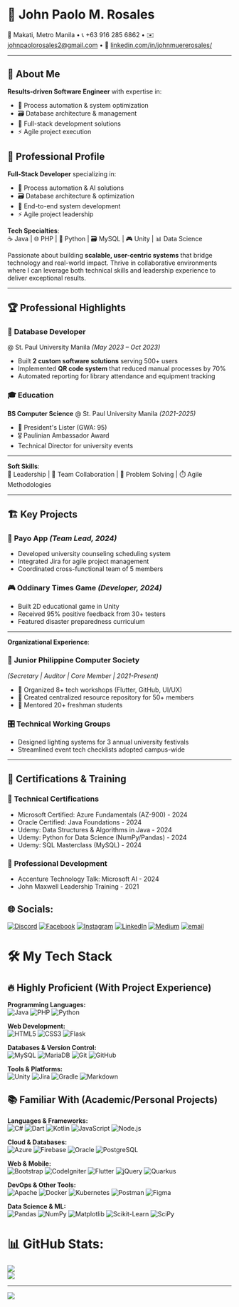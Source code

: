 # 🌟 John Paolo M. Rosales
📍 Makati, Metro Manila • 📞 +63 916 285 6862 • ✉️ johnpaolorosales2@gmail.com • 🔗 [linkedin.com/in/johnmuererosales/](https://linkedin.com/in/johnmuererosales/)

---

## 🚀 **About Me**
**Results-driven Software Engineer** with expertise in:
- 🤖 Process automation & system optimization
- 🗃️ Database architecture & management
- 🎯 Full-stack development solutions
- ⚡ Agile project execution

## 🚀 **Professional Profile**
**Full-Stack Developer** specializing in:
- 🤖 Process automation & AI solutions
- 🗃️ Database architecture & optimization
- 🎯 End-to-end system development
- ⚡ Agile project leadership
  
**Tech Specialties**:  
☕ Java | 🌐 PHP | 🐍 Python | 🗃️ MySQL | 🎮 Unity | 📊 Data Science  

Passionate about building **scalable, user-centric systems** that bridge technology and real-world impact. Thrive in collaborative environments where I can leverage both technical skills and leadership experience to deliver exceptional results.

---

## 🏆 **Professional Highlights**
### 💼 **Database Developer**  
@ St. Paul University Manila *(May 2023 – Oct 2023)*  
- Built **2 custom software solutions** serving 500+ users  
- Implemented **QR code system** that reduced manual processes by 70%  
- Automated reporting for library attendance and equipment tracking  

### 🎓 **Education**  
**BS Computer Science** @ St. Paul University Manila *(2021-2025)*  
- 🏅 President's Lister (GWA: 95)  
- 🎖️ Paulinian Ambassador Award  
- Technical Director for university events  

---

**Soft Skills**:  
👔 Leadership | 🤝 Team Collaboration | 🧩 Problem Solving | ⏱️ Agile Methodologies

---

## 🏗️ **Key Projects**
### 📱 **Payo App** *(Team Lead, 2024)*
- Developed university counseling scheduling system  
- Integrated Jira for agile project management  
- Coordinated cross-functional team of 5 members  

### 🎮 **Oddinary Times Game** *(Developer, 2024)*
- Built 2D educational game in Unity  
- Received 95% positive feedback from 30+ testers  
- Featured disaster preparedness curriculum  

---

**Organizational Experience**:
### 🤝 **Junior Philippine Computer Society**  
*(Secretary | Auditor | Core Member | 2021-Present)*  
- 🎤 Organized 8+ tech workshops (Flutter, GitHub, UI/UX)  
- 📂 Created centralized resource repository for 50+ members  
- 👥 Mentored 20+ freshman students  

### 🎛️ **Technical Working Groups**  
- Designed lighting systems for 3 annual university festivals  
- Streamlined event tech checklists adopted campus-wide  

---

## 📜 **Certifications & Training**
### 🏅 **Technical Certifications**
- Microsoft Certified: Azure Fundamentals (AZ-900) - 2024
- Oracle Certified: Java Foundations - 2024
- Udemy: Data Structures & Algorithms in Java - 2024
- Udemy: Python for Data Science (NumPy/Pandas) - 2024
- Udemy: SQL Masterclass (MySQL) - 2024

### 🎤 **Professional Development**
- Accenture Technology Talk: Microsoft AI - 2024
- John Maxwell Leadership Training - 2021

## 🌐 Socials:
[![Discord](https://img.shields.io/badge/Discord-%237289DA.svg?logo=discord&logoColor=white)](https://discord.gg/https://discord.gg/bZuUw2kh) [![Facebook](https://img.shields.io/badge/Facebook-%231877F2.svg?logo=Facebook&logoColor=white)](https://facebook.com/johnrosales29) [![Instagram](https://img.shields.io/badge/Instagram-%23E4405F.svg?logo=Instagram&logoColor=white)](https://instagram.com/jrosalesss__) [![LinkedIn](https://img.shields.io/badge/LinkedIn-%230077B5.svg?logo=linkedin&logoColor=white)](https://linkedin.com/in/johnrosalesss) [![Medium](https://img.shields.io/badge/Medium-12100E?logo=medium&logoColor=white)](https://medium.com/@johnpaolorosales1) [![email](https://img.shields.io/badge/Email-D14836?logo=gmail&logoColor=white)](mailto:johnpaolorosales2@gmail.com) 
# 🛠️ My Tech Stack

## 🔥 **Highly Proficient** (With Project Experience)
**Programming Languages:**  
![Java](https://img.shields.io/badge/Java-ED8B00?style=for-the-badge&logo=openjdk&logoColor=white) ![PHP](https://img.shields.io/badge/PHP-777BB4?style=for-the-badge&logo=php&logoColor=white) ![Python](https://img.shields.io/badge/Python-3776AB?style=for-the-badge&logo=python&logoColor=white)

**Web Development:**  
![HTML5](https://img.shields.io/badge/HTML5-E34F26?style=for-the-badge&logo=html5&logoColor=white) ![CSS3](https://img.shields.io/badge/CSS3-1572B6?style=for-the-badge&logo=css3&logoColor=white) ![Flask](https://img.shields.io/badge/Flask-000000?style=for-the-badge&logo=flask&logoColor=white)

**Databases & Version Control:**  
![MySQL](https://img.shields.io/badge/MySQL-4479A1?style=for-the-badge&logo=mysql&logoColor=white) ![MariaDB](https://img.shields.io/badge/MariaDB-003545?style=for-the-badge&logo=mariadb&logoColor=white) ![Git](https://img.shields.io/badge/Git-F05032?style=for-the-badge&logo=git&logoColor=white) ![GitHub](https://img.shields.io/badge/GitHub-181717?style=for-the-badge&logo=github&logoColor=white)

**Tools & Platforms:**  
![Unity](https://img.shields.io/badge/Unity-000000?style=for-the-badge&logo=unity&logoColor=white) ![Jira](https://img.shields.io/badge/Jira-0052CC?style=for-the-badge&logo=jira&logoColor=white) ![Gradle](https://img.shields.io/badge/Gradle-02303A?style=for-the-badge&logo=gradle&logoColor=white) ![Markdown](https://img.shields.io/badge/Markdown-000000?style=for-the-badge&logo=markdown&logoColor=white)

## 📚 **Familiar With** (Academic/Personal Projects)
**Languages & Frameworks:**  
![C#](https://img.shields.io/badge/C%23-239120?style=for-the-badge&logo=c-sharp&logoColor=white) ![Dart](https://img.shields.io/badge/Dart-0175C2?style=for-the-badge&logo=dart&logoColor=white) ![Kotlin](https://img.shields.io/badge/Kotlin-7F52FF?style=for-the-badge&logo=kotlin&logoColor=white) ![JavaScript](https://img.shields.io/badge/JavaScript-F7DF1E?style=for-the-badge&logo=javascript&logoColor=black) ![Node.js](https://img.shields.io/badge/Node.js-339933?style=for-the-badge&logo=node.js&logoColor=white)

**Cloud & Databases:**  
![Azure](https://img.shields.io/badge/Azure-0089D6?style=for-the-badge&logo=microsoft-azure&logoColor=white) ![Firebase](https://img.shields.io/badge/Firebase-FFCA28?style=for-the-badge&logo=firebase&logoColor=black) ![Oracle](https://img.shields.io/badge/Oracle-F80000?style=for-the-badge&logo=oracle&logoColor=white) ![PostgreSQL](https://img.shields.io/badge/PostgreSQL-4169E1?style=for-the-badge&logo=postgresql&logoColor=white)

**Web & Mobile:**  
![Bootstrap](https://img.shields.io/badge/Bootstrap-7952B3?style=for-the-badge&logo=bootstrap&logoColor=white) ![CodeIgniter](https://img.shields.io/badge/CodeIgniter-EF4223?style=for-the-badge&logo=codeigniter&logoColor=white) ![Flutter](https://img.shields.io/badge/Flutter-02569B?style=for-the-badge&logo=flutter&logoColor=white) ![jQuery](https://img.shields.io/badge/jQuery-0769AD?style=for-the-badge&logo=jquery&logoColor=white) ![Quarkus](https://img.shields.io/badge/Quarkus-4695EB?style=for-the-badge&logo=quarkus&logoColor=white)

**DevOps & Other Tools:**  
![Apache](https://img.shields.io/badge/Apache-D22128?style=for-the-badge&logo=apache&logoColor=white) ![Docker](https://img.shields.io/badge/Docker-2496ED?style=for-the-badge&logo=docker&logoColor=white) ![Kubernetes](https://img.shields.io/badge/Kubernetes-326CE5?style=for-the-badge&logo=kubernetes&logoColor=white) ![Postman](https://img.shields.io/badge/Postman-FF6C37?style=for-the-badge&logo=postman&logoColor=white) ![Figma](https://img.shields.io/badge/Figma-F24E1E?style=for-the-badge&logo=figma&logoColor=white)

**Data Science & ML:**  
![Pandas](https://img.shields.io/badge/Pandas-150458?style=for-the-badge&logo=pandas&logoColor=white) ![NumPy](https://img.shields.io/badge/NumPy-013243?style=for-the-badge&logo=numpy&logoColor=white) ![Matplotlib](https://img.shields.io/badge/Matplotlib-ffffff?style=for-the-badge&logo=Matplotlib&logoColor=black) ![Scikit-Learn](https://img.shields.io/badge/ScikitLearn-F7931E?style=for-the-badge&logo=scikit-learn&logoColor=white) ![SciPy](https://img.shields.io/badge/SciPy-0C55A5?style=for-the-badge&logo=scipy&logoColor=white)

# 📊 GitHub Stats:
![](https://nirzak-streak-stats.vercel.app/?user=johnrosalesss&theme=dark&hide_border=false)<br/>
![](https://github-readme-stats.vercel.app/api/top-langs/?username=johnrosalesss&theme=dark&hide_border=false&include_all_commits=true&count_private=true&layout=compact)

---
[![](https://visitcount.itsvg.in/api?id=johnrosalesss&icon=0&color=0)](https://visitcount.itsvg.in)

<!-- Proudly created with GPRM ( https://gprm.itsvg.in ) -->
